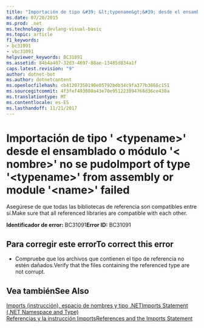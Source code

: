 ```yaml
---
title: "Importación de tipo &#39; &lt;typename&gt;&#39; desde el ensamblado o módulo &#39;&lt; nombre&gt;&#39; no se pudo"
ms.date: 07/20/2015
ms.prod: .net
ms.technology: devlang-visual-basic
ms.topic: article
f1_keywords:
- bc31091
- vbc31091
helpviewer_keywords: BC31091
ms.assetid: 84b4a407-32d3-4697-88ae-13485d834a1f
caps.latest.revision: "9"
author: dotnet-bot
ms.author: dotnetcontent
ms.openlocfilehash: cb41207350190e05792bdb34c9fa377b3866c151
ms.sourcegitcommit: 4f3fef493080a43e70e951223894768d36ce430a
ms.translationtype: MT
ms.contentlocale: es-ES
ms.lasthandoff: 11/21/2017
---
```

# <a name="import-of-type-39lttypenamegt39-from-assembly-or-module-39ltnamegt39-failed"></a><span data-ttu-id="d0d81-102">Importación de tipo &#39; &lt;typename&gt;&#39; desde el ensamblado o módulo &#39;&lt; nombre&gt;&#39; no se pudo</span><span class="sxs-lookup"><span data-stu-id="d0d81-102">Import of type &#39;&lt;typename&gt;&#39; from assembly or module &#39;&lt;name&gt;&#39; failed</span></span>
<span data-ttu-id="d0d81-103">Asegúrese de que todas las bibliotecas de referencia son compatibles entre sí.</span><span class="sxs-lookup"><span data-stu-id="d0d81-103">Make sure that all referenced libraries are compatible with each other.</span></span>  
  
 <span data-ttu-id="d0d81-104">**Identificador de error:** BC31091</span><span class="sxs-lookup"><span data-stu-id="d0d81-104">**Error ID:** BC31091</span></span>  
  
## <a name="to-correct-this-error"></a><span data-ttu-id="d0d81-105">Para corregir este error</span><span class="sxs-lookup"><span data-stu-id="d0d81-105">To correct this error</span></span>  
  
-   <span data-ttu-id="d0d81-106">Compruebe que los archivos que contienen el tipo de referencia no estén dañados.</span><span class="sxs-lookup"><span data-stu-id="d0d81-106">Verify that the files containing the referenced type are not corrupt.</span></span>  
  
## <a name="see-also"></a><span data-ttu-id="d0d81-107">Vea también</span><span class="sxs-lookup"><span data-stu-id="d0d81-107">See Also</span></span>  
 [<span data-ttu-id="d0d81-108">Imports (instrucción), espacio de nombres y tipo .NET</span><span class="sxs-lookup"><span data-stu-id="d0d81-108">Imports Statement (.NET Namespace and Type)</span></span>](../../visual-basic/language-reference/statements/imports-statement-net-namespace-and-type.md)  
 [<span data-ttu-id="d0d81-109">Referencias y la instrucción Imports</span><span class="sxs-lookup"><span data-stu-id="d0d81-109">References and the Imports Statement</span></span>](../../visual-basic/programming-guide/program-structure/references-and-the-imports-statement.md)

